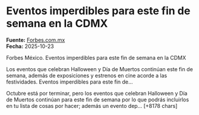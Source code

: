 # Eventos imperdibles para este fin de semana en la CDMX

**Fuente:** [Forbes.com.mx](https://forbes.com.mx/eventos-imperdibles-para-este-fin-de-semana-en-la-cdmx-12/)  
**Fecha:** 2025-10-23

Forbes México.
 Eventos imperdibles para este fin de semana en la CDMX

Los eventos que celebran Halloween y Día de Muertos continúan este fin de semana, además de exposiciones y estrenos en cine acorde a las festividades.
Eventos imperdibles para este fin de…

Octubre está por terminar, pero los eventos que celebran Halloween y Día de Muertos continúan para este fin de semana por lo que podrás incluirlos en tu lista de cosas por hacer; además un evento dep… [+8178 chars]
